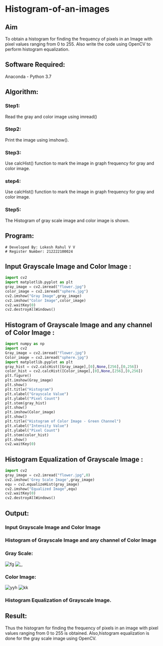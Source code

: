 # Histogram-of-an-images
## Aim
To obtain a histogram for finding the frequency of pixels in an Image with pixel values ranging from 0 to 255. Also write the code using OpenCV to perform histogram equalization.

## Software Required:
Anaconda - Python 3.7

## Algorithm:
### Step1:
Read the gray and color image using imread()

### Step2:
Print the image using imshow().

### Step3:
Use calcHist() function to mark the image in graph frequency for gray and color image.

### step4:
Use calcHist() function to mark the image in graph frequency for gray and color image.

### Step5:
The Histogram of gray scale image and color image is shown.


## Program:
```
# Developed By: Lokesh Rahul V V
# Register Number: 212222100024
```
## Input Grayscale Image and Color Image :
```python
import cv2
import matplotlib.pyplot as plt
gray_image = cv2.imread("flower.jpg")
color_image = cv2.imread("sphere.jpg")
cv2.imshow("Gray Image",gray_image)
cv2.imshow("Color Image",color_image)
cv2.waitKey(0)
cv2.destroyAllWindows()
````
## Histogram of Grayscale Image and any channel of Color Image :
```python
import numpy as np
import cv2
Gray_image = cv2.imread("flower.jpg")
Color_image = cv2.imread("sphere.jpg")
import matplotlib.pyplot as plt
gray_hist = cv2.calcHist([Gray_image],[0],None,[256],[0,256])
color_hist = cv2.calcHist([Color_image],[0],None,[256],[0,256])
plt.figure()
plt.imshow(Gray_image)
plt.show()
plt.title("Histogram")
plt.xlabel("Grayscale Value")
plt.ylabel("Pixel Count")
plt.stem(gray_hist)
plt.show()
plt.imshow(Color_image)
plt.show()
plt.title("Histogram of Color Image - Green Channel")
plt.xlabel("Intensity Value")
plt.ylabel("Pixel Count")
plt.stem(color_hist)
plt.show()
cv2.waitKey(0)
```
## Histogram Equalization of Grayscale Image :
```python
import cv2
gray_image = cv2.imread("flower.jpg",0)
cv2.imshow('Grey Scale Image',gray_image)
equ = cv2.equalizeHist(gray_image)
cv2.imshow("Equalized Image",equ)
cv2.waitKey(0)
cv2.destroyAllWindows()
```
## Output:
### Input Grayscale Image and Color Image


### Histogram of Grayscale Image and any channel of Color Image
### Gray Scale:
![fg](https://github.com/lokeshrahulv/Histogram-of-an-images/assets/118423842/bece7bc8-b262-4aa6-877b-f0510dfb1a8f)
![,,](https://github.com/lokeshrahulv/Histogram-of-an-images/assets/118423842/21a288d4-631c-43b0-b8c9-91bbd9280c52)

### Color Image:
![yyh](https://github.com/lokeshrahulv/Histogram-of-an-images/assets/118423842/84d0e683-6631-4548-aa85-2e5a8252745f)
![kk](https://github.com/lokeshrahulv/Histogram-of-an-images/assets/118423842/0c54a330-3e57-4150-9792-6babfae179b4)



### Histogram Equalization of Grayscale Image.




## Result: 
Thus the histogram for finding the frequency of pixels in an image with pixel values ranging from 0 to 255 is obtained. Also,histogram equalization is done for the gray scale image using OpenCV.
